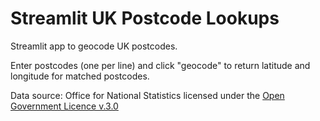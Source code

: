 # Streamlit UK Postcode Lookups

Streamlit app to geocode UK postcodes. 

Enter postcodes (one per line) and click "geocode" to return latitude and longitude for matched postcodes. 


Data source: Office for National Statistics licensed under the [Open Government Licence v.3.0](https://www.nationalarchives.gov.uk/doc/open-government-licence/version/3/)

